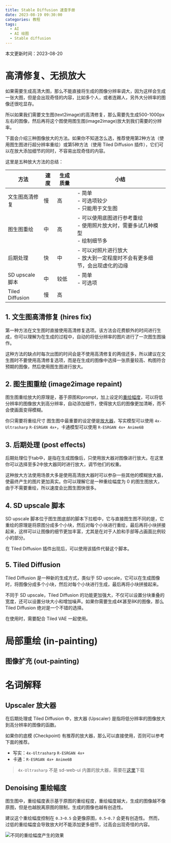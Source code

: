 ```yaml
---
title: Stable Diffusion 速查手册
date: 2023-08-19 09:30:00
categories: 教程
tags:
  - AI
  - AI 绘图
  - Stable diffusion
---
```


本文更新时间：2023-08-20

# 高清修复、无损放大

如果需要生成高清大图，那么不能直接将生成的图像分辨率调大，因为这样会生成一张大图，但是会出现奇怪的内容，比如多个人，或者连踢人，另外大分辨率的图像还很吃显存。

所以如果我们需要文生图(text2image)的高清修复，那么需要先生成500-1000px左右的图像，然后再将这个图使用图生图(image2image)放大到我们需要的分辨率。

下面会介绍三种图像放大的方法。如果你不知道怎么选，推荐使用第2种方法（使用图生图进行超分辨率重绘）或第5种方法（使用 Tiled Diffusion 插件），它们可以在放大添加细节的同时，不容易出现奇怪的内容。

这里是五种放大方法的总结：

| 方法                | 速度 | 生成质量 | 小结                                                |
|-------------------|----|------|---------------------------------------------------|
| 文生图高清修复           | 慢  | 高    | - 简单<br/>- 可选项较少<br/>- 只能用于文生图                    |
| 图生图重绘             | 中  | 高    | - 可以使用底图进行参考重绘<br/>- 使用照片放大时，需要多试几种模型<br/>- 绘制细节多 |
| 后期处理              | 快  | 中    | - 可以对照片进行放大<br/>- 放大到一定程度时不会有更多细节，会出现虚化的边缘        |
| SD upscale<br/>脚本 | 中  | 较低   | - 简单<br/>- 可选项                                    |
| Tiled Diffusion   | 慢  | 高    |                                                   |

## 1. 文生图高清修复 (hires fix)

第一种方法在文生图时直接使用高清修复选项。该方法会花费额外的时间进行生成，你可以理解为在生成的过程中，自动的将低分辨率的图片进行了一次图生图操作。

这种方法的缺点时每次出图的时间会是不使用高清修复的两倍还多，所以建议在文生图时不要使用高清修复选项，而是在生成的图像中选择一张质量较高、构图符合预期的图像，然后使用图生图进行放大。

## 2. 图生图重绘 (image2image repaint)

图生图重绘放大的原理是，基于原图和prompt，加上设定的[重绘幅度](#denoising-重绘幅度)，可以将低分辨率的图像放大到高分辨率，自动添加细节，使得放大后的图像更加清晰，而不会使画面变得模糊。

你只需要将重绘尺寸
图生图中最重要的设定便是[放大器](#upscaler-放大器)，写实模型可以使用 `4x-Ultrasharp` `R-ESRGAN 4x+`，卡通模型可以使用 `R-ESRGAN 4x+ Anime6B`

## 3. 后期处理 (post effects)

后期处理位于tab中，是指在生成图像后，只使用放大器对图像进行放大。在这里你可以选择至多2中放大器同时进行放大，调节他们的权重。

这种放大方法使用场景大多是使用高清放大器时可以参杂一些其他的模糊放大器，使最终产生的图片更加真实。你可以理解它是一种重绘幅度为 0 的图生图放大，由于不需要重绘，所以速度会比图生图快很多。

## 4. SD upscale 脚本

SD upscale 脚本位于图生图底部的脚本下拉框中，它与直接图生图不同的是，它重绘的原理是将原图分成多个小块，然后对每个小块进行重绘，最后再将小块拼接起来，这样可以让图像的细节更加丰富，尤其是在对于人脸和手部等占画面比例较小的部分。

在 Tiled Diffusion 插件出现后，可以使用该插件代替这个脚本。

## 5. Tiled Diffusion

Tiled Diffusion 是一种新的生成方式，类似于 SD upscale，它可以在生成图像时，将图像分成多个小块，然后对每个小块进行生成，最后再将小块拼接起来。

不同于 SD upscale，Tiled Diffusion 的功能更加强大，不仅可以设置分块重叠的宽度，还可以设置分块大小和增加噪声。如果你需要生成4K甚至8K的图像，那么 Tiled Diffusion 绝对是一个不错的选择。

在使用时，需要配合 Tiled VAE 一起使用。

# 局部重绘 (in-painting)
## 图像扩充 (out-painting)

# 名词解释

## Upscaler 放大器

在后期处理或 Tiled Diffusion 中，放大器 (Upscaler) 是指将低分辨率的图像放大到高分辨率的图像的函数。

如果你的底模 (Checkpoint) 有推荐的放大器，那么可以直接使用，否则可以参考下面的推荐。

- 写实：`4x-Ultrasharp` `R-ESRGAN 4x+`
- 卡通：`R-ESRGAN 4x+ Anime6B`

> `4x-Ultrasharp` 不是 sd-web-ui 内置的放大器，需要在[这里](https://huggingface.co/lokCX/4x-Ultrasharp/tree/main)下载

## Denoising 重绘幅度

图生图中，重绘幅度表示基于原图的重绘程度，重绘幅度越大，生成的图像越不像原图，但是也越脱离原图的限制，生成的图像也越有创造性。

建议这个重绘幅度控制在 `0.3`-`0.5` 会更像原图，`0.5`-`0.7` 会更有创造性。
然而，过低的重绘幅度会导致放大时不能添加更多细节，过高会出现奇怪的内容。

![不同的重绘幅度产生的效果](https://static.mutoe.com/2023/stable-diffusion-quick-start/denoising.jpg)
